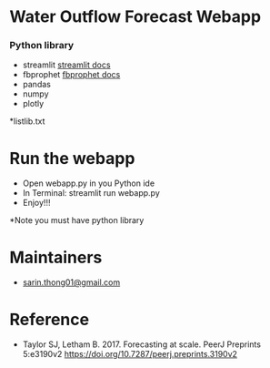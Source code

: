 ﻿# Water Outflow Forecast Webapp
 ### Python library ###
 - streamlit [streamlit docs](https://streamlit.io)
 - fbprophet [fbprophet docs](https://facebook.github.io/prophet/)
 - pandas
 - numpy
 - plotly

*listlib.txt

# Run the webapp
- Open webapp.py in you Python ide
- In Terminal: streamlit run webapp.py 
- Enjoy!!!

*Note you must have python library

# Maintainers
- sarin.thong01@gmail.com

# Reference

- Taylor SJ, Letham B. 2017. Forecasting at scale. PeerJ Preprints 5:e3190v2 https://doi.org/10.7287/peerj.preprints.3190v2
